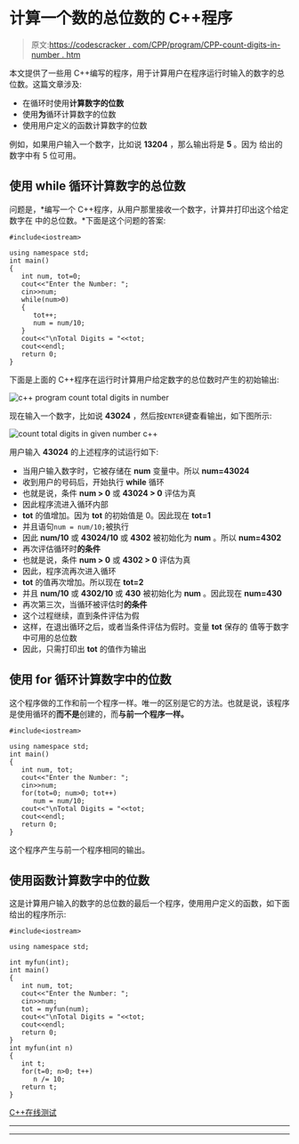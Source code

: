 # 计算一个数的总位数的 C++程序

> 原文:[https://codescracker . com/CPP/program/CPP-count-digits-in-number . htm](https://codescracker.com/cpp/program/cpp-count-digits-in-number.htm)

本文提供了一些用 C++编写的程序，用于计算用户在程序运行时输入的数字的总位数。这篇文章涉及:

*   在循环时使用**计算数字的位数**
*   使用**为**循环计算数字的位数
*   使用用户定义的函数计算数字的位数

例如，如果用户输入一个数字，比如说 **13204** ，那么输出将是 **5** 。因为 给出的数字中有 5 位可用。

## 使用 while 循环计算数字的总位数

问题是，*编写一个 C++程序，从用户那里接收一个数字，计算并打印出这个给定数字在 中的总位数。*下面是这个问题的答案:

```
#include<iostream>

using namespace std;
int main()
{
   int num, tot=0;
   cout<<"Enter the Number: ";
   cin>>num;
   while(num>0)
   {
      tot++;
      num = num/10;
   }
   cout<<"\nTotal Digits = "<<tot;
   cout<<endl;
   return 0;
}
```

下面是上面的 C++程序在运行时计算用户给定数字的总位数时产生的初始输出:

![c++ program count total digits in number](../Images/c854cb4f2937f742a80a0eea83099165.png)

现在输入一个数字，比如说 **43024** ，然后按`ENTER`键查看输出，如下图所示:

![count total digits in given number c++](../Images/641db8220f23c8928e6c80d7ebdd56f2.png)

用户输入 **43024** 的上述程序的试运行如下:

*   当用户输入数字时，它被存储在 **num** 变量中。所以 **num=43024**
*   收到用户的号码后，开始执行 **while** 循环
*   也就是说，条件 **num > 0** 或 **43024 > 0** 评估为真
*   因此程序流进入循环内部
*   **tot** 的值增加。因为 **tot** 的初始值是 0。因此现在 **tot=1**
*   并且语句`num = num/10;`被执行
*   因此 **num/10** 或 **43024/10** 或 **4302** 被初始化为 **num** 。所以 **num=4302**
*   再次评估循环时**的条件**
*   也就是说，条件 **num > 0** 或 **4302 > 0** 评估为真
*   因此，程序流再次进入循环
*   **tot** 的值再次增加。所以现在 **tot=2**
*   并且 **num/10** 或 **4302/10** 或 **430** 被初始化为 **num** 。因此现在 **num=430**
*   再次第三次，当循环被评估时**的条件**
*   这个过程继续，直到条件评估为假
*   这样，在退出循环之后，或者当条件评估为假时。变量 **tot** 保存的 值等于数字中可用的总位数
*   因此，只需打印出 **tot** 的值作为输出

## 使用 for 循环计算数字中的位数

这个程序做的工作和前一个程序一样。唯一的区别是它的方法。也就是说，该程序是使用循环的**而不是**创建的，而**与前一个程序一样。**

```
#include<iostream>

using namespace std;
int main()
{
   int num, tot;
   cout<<"Enter the Number: ";
   cin>>num;
   for(tot=0; num>0; tot++)
      num = num/10;
   cout<<"\nTotal Digits = "<<tot;
   cout<<endl;
   return 0;
}
```

这个程序产生与前一个程序相同的输出。

## 使用函数计算数字中的位数

这是计算用户输入的数字的总位数的最后一个程序，使用用户定义的函数，如下面给出的程序所示:

```
#include<iostream>

using namespace std;

int myfun(int);
int main()
{
   int num, tot;
   cout<<"Enter the Number: ";
   cin>>num;
   tot = myfun(num);
   cout<<"\nTotal Digits = "<<tot;
   cout<<endl;
   return 0;
}
int myfun(int n)
{
   int t;
   for(t=0; n>0; t++)
      n /= 10;
   return t;
}
```

[C++在线测试](/exam/showtest.php?subid=3)

* * *

* * *
